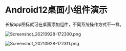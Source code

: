 # Android12桌面小组件演示

长按app图标就可在桌面添加组件，不同系统操作方式不一样。

![Screenshot_20210928-172300.png](https://p3-juejin.byteimg.com/tos-cn-i-k3u1fbpfcp/eb6d97d3f2ed466dbaf38cc5a32468ea~tplv-k3u1fbpfcp-watermark.image?)

![Screenshot_20210928-172311.png](https://p3-juejin.byteimg.com/tos-cn-i-k3u1fbpfcp/37c1444d46a74bdfbf7c423de529dc2f~tplv-k3u1fbpfcp-watermark.image?)
